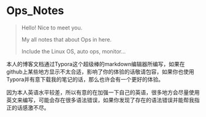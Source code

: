 # Ops_Notes



> Hello! Nice to meet you.
>
> My all notes that about Ops in here.
>
> Include the Linux OS, auto ops, monitor... 



本人的博客文档通过Typora这个超级棒的markdown编辑器所编写，如果在github上某些地方显示不太合适，影响了你的体验的话敬请包容，如果你也使用Typora并有意下载我的笔记的话，那么也许会有一个更好的体验。

因为本人英语水平较差，所以有意的在加强一下自己的英语，很多地方会尽量使用英文来编写，可能会存在很多语法错误，如果你发现了存在的语法错误并能帮我指正的话感激不尽。